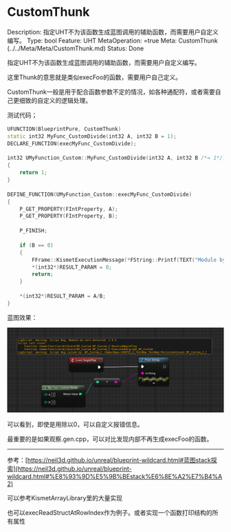 # CustomThunk

Description: 指定UHT不为该函数生成蓝图调用的辅助函数，而需要用户自定义编写。
Type: bool
Feature: UHT
MetaOperation: =true
Meta: CustomThunk (../../Meta/Meta/CustomThunk.md)
Status: Done

指定UHT不为该函数生成蓝图调用的辅助函数，而需要用户自定义编写。

这里Thunk的意思就是类似execFoo的函数，需要用户自己定义。

CustomThunk一般是用于配合函数参数不定的情况，如各种通配符，或者需要自己更细致的自定义的逻辑处理。

测试代码；

```cpp
UFUNCTION(BlueprintPure, CustomThunk)
static int32 MyFunc_CustomDivide(int32 A, int32 B = 1);
DECLARE_FUNCTION(execMyFunc_CustomDivide);

int32 UMyFunction_Custom::MyFunc_CustomDivide(int32 A, int32 B /*= 1*/)
{
	return 1;
}

DEFINE_FUNCTION(UMyFunction_Custom::execMyFunc_CustomDivide)
{
	P_GET_PROPERTY(FIntProperty, A);
	P_GET_PROPERTY(FIntProperty, B);

	P_FINISH;

	if (B == 0)
	{
		FFrame::KismetExecutionMessage(*FString::Printf(TEXT("Modulo by zero detected: %d %% 0\n%s"), A, *Stack.GetStackTrace()), ELogVerbosity::Warning);
		*(int32*)RESULT_PARAM = 0;
		return;
	}

	*(int32*)RESULT_PARAM = A/B;
}
```

蓝图效果：

![Untitled](CustomThunk/Untitled.png)

可以看到，即使是用除以0，可以自定义报错信息。

最重要的是如果观察.gen.cpp，可以对比发现内部不再生成execFoo的函数。

---

参考：[https://neil3d.github.io/unreal/blueprint-wildcard.html#蓝图stack探索](https://neil3d.github.io/unreal/blueprint-wildcard.html#%E8%93%9D%E5%9B%BEstack%E6%8E%A2%E7%B4%A2)

可以参考KismetArrayLibrary里的大量实现

也可以execReadStructAtRowIndex作为例子。或者实现一个函数打印结构的所有属性
